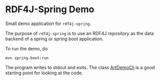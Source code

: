 # RDF4J-Spring Demo

Small demo application for `rdf4j-spring`. 

The purpose of `rdf4j-spring` is to use an RDF4J repository as the data backend of a spring or spring boot application.

To run the demo, do 

```$bash
mvn spring-boot:run
```

The program writes to stdout and exits. The class [ArtDemoCli](src/main/java/org/eclipse/rdf4j/spring.demo/ArtDemoCli.java) is a good starting point for looking at the code. 

